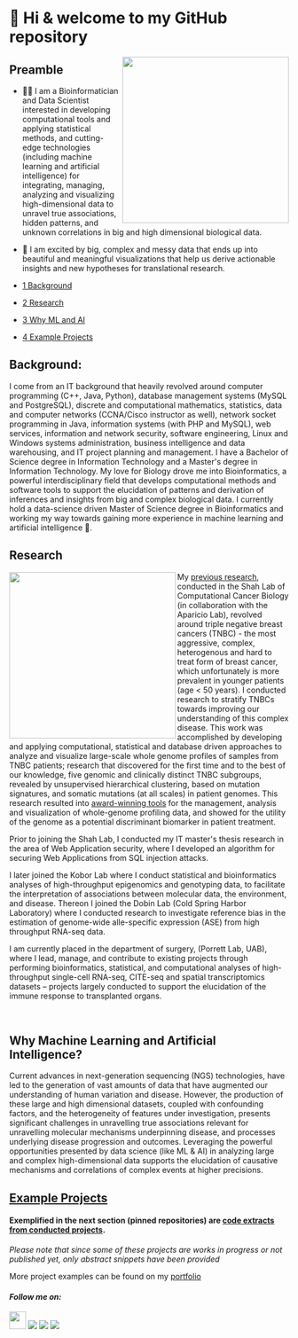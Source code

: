 # 👋 Hi & welcome to my GitHub repository
[<img align ="right" src="https://github.com/STAT545-UBC-students/hw01-rasiimwe/blob/master/Plugins/header.jpg" width="300" height="300"/>](https://github.com/STAT545-UBC-students/hw01-rasiimwe/blob/master/Plugins/header.jpg)
## Preamble
- 👩‍🔬 I am a Bioinformatician and Data Scientist interested in developing computational tools and applying statistical methods, and cutting-edge technologies (including machine learning and artificial intelligence) for integrating, managing, analyzing and visualizing high-dimensional data to unravel true associations, hidden patterns, and unknown correlations in big and high dimensional biological data.
- 💞️ I am excited by big, complex and messy data that ends up into beautiful and meaningful visualizations that help us derive actionable insights and new hypotheses for translational research.

-   [1 Background](#background)
-   [2 Research](#research)
-   [3 Why ML and AI](#Why-Machine-Learning-and-Artificial-Intelligence)
-   [4 Example Projects](#Example-Projects)	

## Background:
I come from an IT background that heavily revolved around computer programming (C++, Java, Python), database management systems (MySQL and PostgreSQL), discrete and computational mathematics, statistics, data and computer networks (CCNA/Cisco instructor as well), network socket programming in Java, information systems (with PHP and MySQL), web services, information and network security, software engineering, Linux and Windows systems administration, business intelligence and data warehousing, and IT project planning and management. I have a Bachelor of Science degree in Information Technology and a Master's degree in Information Technology. My love for Biology drove me into Bioinformatics, a powerful interdisciplinary field that develops computational methods and software tools to support the elucidation of patterns and derivation of inferences and insights from big and complex biological data. I currently hold a data-science driven Master of Science degree in Bioinformatics and working my way towards gaining more experience in machine learning and artificial intelligence 💪.

## Research
[<img align ="left" src="https://github.com/STAT545-UBC-students/hw01-rasiimwe/blob/master/Plugins/gif1.gif" width="300" height="300"/>](https://github.com/STAT545-UBC-students/hw01-rasiimwe/blob/master/Plugins/gif1.gif)
My [previous research](https://open.library.ubc.ca/soa/cIRcle/collections/ubctheses/24/items/1.0377717), conducted in the Shah Lab of Computational Cancer Biology (in collaboration with the Aparicio Lab), revolved around triple negative breast cancers (TNBC) - the most aggressive, complex, heterogenous and hard to treat form of breast cancer, which unfortunately is more prevalent in younger patients (age < 50 years). I conducted research to stratify TNBCs towards improving our understanding of this complex disease. This work was accomplished by developing and applying computational, statistical and database driven approaches to analyze and visualize large-scale whole genome profiles of samples from TNBC patients; research that discovered for the first time and to the best of our knowledge, five genomic and clinically distinct TNBC subgroups, revealed by unsupervised hierarchical clustering, based on mutation signatures, and somatic mutations (at all scales) in patient genomes. This research resulted into [award-winning tools](https://www.stat.ubc.ca/bioinformatics-student-rebecca-asiimwe-wins-2018-19-data-science-award) for the management, analysis and visualization of whole-genome profiling data, and showed for the utility of the genome as a potential discriminant biomarker in patient treatment.

<!---&nbsp;--->


<!---Prior to joining the Shah Lab, I conducted my IT master's thesis research in the area of Web Application security, where I developed an algorithm for securing Web Applications from SQL injection attacks.--->

<!---
<p align="center">
  <img width="450" height="300" src="https://github.com/rasiimwe/Code_Examples/blob/main/SQL_Injection.png">
</p>
--->


<!---I am currently placed in the Kobor Lab where I conduct statistical and bioinformatics analyses of high-throughput epigenomics and genotyping data, to facilitate the interpretation of associations between molecular data, the environment, and disease.--->

Prior to joining the Shah Lab, I conducted my IT master's thesis research in the area of Web Application security, where I developed an algorithm for securing Web Applications from SQL injection attacks.

I later joined the Kobor Lab where I conduct statistical and bioinformatics analyses of high-throughput epigenomics and genotyping data, to facilitate the interpretation of associations between molecular data, the environment, and disease. 
Thereon I joined the Dobin Lab (Cold Spring Harbor Laboratory) where I conducted research to investigate reference bias in the estimation of genome-wide alle-specific expression (ASE) from high throughput RNA-seq data.

I am currently placed in the department of surgery, (Porrett Lab, UAB), where I lead, manage, and contribute to existing projects through performing bioinformatics, statistical, and computational analyses of high-throughput single-cell RNA-seq, CITE-seq and spatial transcriptomics datasets – projects largely conducted to support the elucidation of the immune response to transplanted organs.


&nbsp;
	

## Why Machine Learning and Artificial Intelligence?
Current advances in next-generation sequencing (NGS) technologies, have led to the generation of vast amounts of data that have augmented our understanding of human variation and disease. However, the production of these large and high dimensional datasets, coupled with confounding factors, and the heterogeneity of features under investigation, presents significant challenges in unravelling true associations relevant for unravelling molecular mechanisms underpinning disease, and processes underlying disease progression and outcomes. Leveraging the powerful opportunities presented by data science (like ML & AI) in analyzing large and complex high-dimensional data supports the elucidation of causative mechanisms and correlations of complex events at higher precisions.

## [Example Projects](https://github.com/rasiimwe/Code_Examples)
<!--- ### Please visit my [portfolio](https://rasiimwe.github.io/portfolio/) for some example projects --->
<!--- #### Also Exemplified in the next section (pinned repositories) are some [code extracts/examples]
(https://github.com/rasiimwe/Code_Examples). --->

#### Exemplified in the next section (pinned repositories) are [code extracts from conducted projects](https://github.com/rasiimwe/Code_Examples).
_Please note that since some of these projects are works in progress or not published yet, only abstract snippets have been provided_

More project examples can be found on my [portfolio](https://rasiimwe.github.io/portfolio/)

#### _**Follow me on:**_ 

[<img src="https://github.com/STAT545-UBC-students/hw01-rasiimwe/blob/master/Plugins/github.png" width="30" height="32">](https://github.com/rasiimwe)
[<img src="https://github.com/STAT545-UBC-students/hw01-rasiimwe/blob/master/Plugins/Twitter.jpg">](https://twitter.com/rasiimwe)
[<img src="https://github.com/STAT545-UBC-students/hw01-rasiimwe/blob/master/Plugins/ResearchGate.png">](https://www.researchgate.net/profile/Rebecca_Asiimwe/)
[<img src="https://github.com/STAT545-UBC-students/hw01-rasiimwe/blob/master/Plugins/Linkedin.png">](https://www.linkedin.com/in/asiimwe-rebecca-1906ab13/)


<!---
rasiimwe/rasiimwe is a ✨ special ✨ repository because its `README.md` (this file) appears on your GitHub profile.
You can click the Preview link to take a look at your changes.
--->
